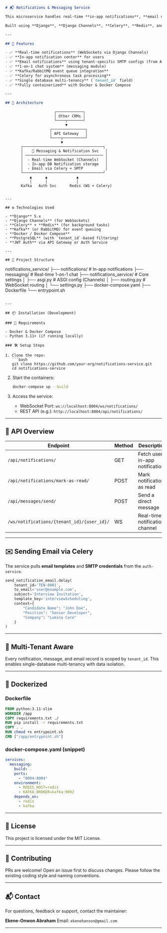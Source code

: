 
```markdown
# 📬 Notifications & Messaging Service

This microservice handles real-time **in-app notifications**, **email notifications**, and **user-to-user chat** for a multi-tenant CRM system.

Built using **Django**, **Django Channels**, **Celery**, **Redis**, and **Kafka**, it supports tenant-specific email configurations, real-time WebSocket delivery, and decoupled event-based communication.

---

## 🚀 Features

- ✅ **Real-time notifications** (WebSockets via Django Channels)
- ✅ **In-app notification center** for users
- ✅ **Email notifications** using tenant-specific SMTP configs (from Auth Service)
- ✅ **1-on-1 chat system** (messaging module)
- ✅ **Kafka/RabbitMQ event queue integration**
- ✅ **Celery for asynchronous task processing**
- ✅ **Single database multi-tenancy** (`tenant_id` field)
- ✅ **Fully containerized** with Docker & Docker Compose

---

## 🧱 Architecture

```

```
                      ┌────────────┐
                      │ Other CRMs │
                      └────┬───────┘
                           ▼
                    ┌───────────────┐
                    │ API Gateway   │
                    └────┬──────────┘
                         ▼
       ┌────────────────────────────────────┐
       │    🧠 Messaging & Notification Svc   │
       │ ─────────────────────────────────── │
       │  - Real-time WebSocket (Channels)   │
       │  - In-app DB Notification storage   │
       │  - Email via Celery + SMTP          │
       └────────────────────────────────────┘
           ▲      ▲             ▲
           │      │             │
       Kafka   Auth Svc      Redis (WS + Celery)
```

```

---

## ⚙️ Technologies Used

- **Django** 5.x
- **Django Channels** (for WebSockets)
- **Celery** + **Redis** (for background tasks)
- **Kafka** (or RabbitMQ) for event queuing
- **Docker / Docker Compose**
- **PostgreSQL** (with `tenant_id`-based filtering)
- **JWT Auth** via API Gateway or Auth Service

---

## 📁 Project Structure

```

notifications\_service/
├── notifications/            # In-app notifications
├── messaging/                # Real-time 1-on-1 chat
├── notifications\_service/    # Core settings
│   ├── asgi.py               # ASGI config (Channels)
│   ├── routing.py            # WebSocket routing
│   └── settings.py
├── docker-compose.yaml
├── Dockerfile
└── entrypoint.sh

````

---

## 📦 Installation (Development)

### 🔧 Requirements

- Docker & Docker Compose
- Python 3.11+ (if running locally)

### 🛠️ Setup Steps

1. Clone the repo:
   ```bash
   git clone https://github.com/your-org/notifications-service.git
   cd notifications-service
````

2. Start the containers:

   ```bash
   docker-compose up --build
   ```

3. Access the service:

   * WebSocket Port: `ws://localhost:8004/ws/notifications/`
   * REST API (e.g.): `http://localhost:8004/api/notifications/`

---

## 🧪 API Overview

| Endpoint                                   | Method | Description                       |
| ------------------------------------------ | ------ | --------------------------------- |
| `/api/notifications/`                      | GET    | Fetch user's in-app notifications |
| `/api/notifications/mark-as-read/`         | POST   | Mark notifications as read        |
| `/api/messages/send/`                      | POST   | Send a direct message             |
| `/ws/notifications/{tenant_id}/{user_id}/` | WS     | Real-time notification channel    |

---

## ✉️ Sending Email via Celery

The service pulls **email templates** and **SMTP credentials** from the `auth-service`.

```python
send_notification_email.delay(
    tenant_id='TEN-0001',
    to_email='user@example.com',
    subject='Interview Invitation',
    template_key='interviewScheduling',
    context={
        "Candidate Name": "John Doe",
        "Position": "Senior Developer",
        "Company": "Lumina Care"
    }
)
```

---

## 🧠 Multi-Tenant Aware

Every notification, message, and email record is scoped by `tenant_id`. This enables single-database multi-tenancy with data isolation.

---

## 🐳 Dockerized

### Dockerfile

```dockerfile
FROM python:3.11-slim
WORKDIR /app
COPY requirements.txt ./
RUN pip install -r requirements.txt
COPY . .
RUN chmod +x entrypoint.sh
CMD ["/app/entrypoint.sh"]
```

### docker-compose.yaml (snippet)

```yaml
services:
  messaging:
    build: .
    ports:
      - "8004:8004"
    environment:
      - REDIS_HOST=redis
      - KAFKA_BROKER=kafka:9092
    depends_on:
      - redis
      - kafka
```

---

## 📜 License

This project is licensed under the MIT License.

---

## 🤝 Contributing

PRs are welcome! Open an issue first to discuss changes. Please follow the existing coding style and naming conventions.

---

## 📬 Contact

For questions, feedback or support, contact the maintainer:

**Ekene-Onwon Abraham**
Email: `ekenehanson@gmail.com`

---

